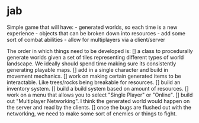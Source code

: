 # jab

Simple game that will have:
	- generated worlds, so each time is a new experience
	- objects that can be broken down into resources
	- add some sort of combat abilities
	- allow for multiplayers via a client/server
	
The order in which things need to be developed is:
	[] a class to procedurally generate worlds given a set of tiles 
	   representing different types of world landscape. We ideally should spend
	   time making sure its consistently generating playable maps.
	[] add in a single character and build in movement mechanics.
	[] work on making certain generated items to be interactable. 
	   Like trees/rocks being breakable for resources.
	[] build an inventory system.
	[] build a build system based on amount of resources.
	[] work on a menu that allows you to select "Single Player" or "Online".
	[] build out "Multiplayer Networking". I think the generated world would 
	   happen on the server and read by the clients.
	[] once the bugs are flushed out with the networking, we need to make some
	   sort of enemies or things to fight.
	

